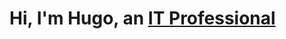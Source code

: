 <h1>Hi, I'm Hugo, an <a href="https://linkedin.com/in/hugo-coelho-9b7171256/">IT Professional</a></h1>



[linkedin]: https://linkedin.com/in/hugo-coelho-9b7171256/
